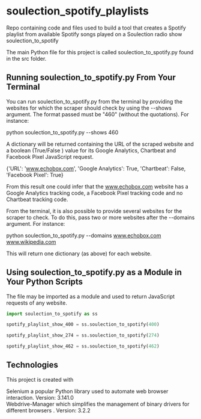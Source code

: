# soulection_spotify_playlists
Repo containing code and files used to build a tool that creates a Spotify playlist from
available  Spotify songs played on a Soulection radio show
soulection_to_spotify

The main Python file for this project is called soulection_to_spotify.py found in the src folder.

## Running soulection_to_spotify.py From Your Terminal
You can run soulection_to_spotify.py from the terminal by providing the websites for which the scraper
should check by using the --shows argument. The format passed must be "460" (without
the quotations). For instance:

python soulection_to_spotify.py --shows 460

A dictionary will be returned containing the URL of the scraped website and a boolean (True/False
)  value for its Google Analytics, Chartbeat and Facebook Pixel JavaScript request.

{'URL': 'www.echobox.com', 'Google Analytics': True, 'Chartbeat': False, 'Facebook Pixel': True}

From this result one could infer that the www.echobox.com website has a Google Analytics tracking
code, a Facebook Pixel tracking code and no Chartbeat tracking code.

From the terminal, it is also possible to provide several websites for the scraper to check. To
do this, pass two or more websites after the --domains argument. For instance:

python soulection_to_spotify.py --domains www.echobox.com www.wikipedia.com

This will return one dictionary (as above) for each website.

## Using soulection_to_spotify.py as a Module in Your Python Scripts
The file may be imported as a module and used to return JavaScript requests of any website.

``` python
import soulection_to_spotify as ss

spotify_playlist_show_400 = ss.soulection_to_spotify(400)

spotify_playlist_show_274 = ss.soulection_to_spotify(274)

spotify_playlist_show_462 = ss.soulection_to_spotify(462) 
```


## Technologies
This project is created with

Selenium a popular Python library used to automate web browser interaction. Version: 3.141.0  
Webdrive-Manager which simplifies the management of binary drivers for different browsers
.  Version: 3.2.2